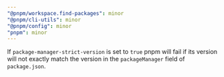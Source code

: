 ```yaml
---
"@pnpm/workspace.find-packages": minor
"@pnpm/cli-utils": minor
"@pnpm/config": minor
"pnpm": minor
---
```


If `package-manager-strict-version` is set to `true` pnpm will fail if its version will not exactly match the version in the `packageManager` field of `package.json`.
